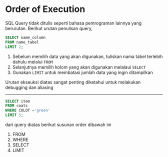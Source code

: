 # Order of Execution

SQL Query tidak ditulis seperti bahasa pemrograman lainnya yang berurutan. Berikut urutan penulisan query,

```SQL
SELECT name_column
FROM name_tabel
LIMIT 2;
```

1. Sebelum memilih data yang akan digunakan, tuliskan nama tabel terlebih dahulu melalui `FROM`
2. Selanjutnya memilih kolom yang akan digunakan melalaui `SELECT`
3. Gunakan `LIMIT` untuk membatasi jumlah data yang ingin ditampilkan

Urutan ekseuksi diatas sangat penting diketahui untuk melakukan debugging dan aliasing 

---------

```SQL
SELECT item
FROM coats
WHERE COLOT ='green'
LIMIT 5;
```
dari query diatas berikut susunan order dibawah ini
1. FROM
2. WHERE
3. SELECT
4. LIMIT


